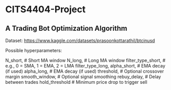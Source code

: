 # CITS4404-Project

## A Trading Bot Optimization Algorithm

Dataset: https://www.kaggle.com/datasets/prasoonkottarathil/btcinusd

Possible hyperparameters:

N_short,        # Short MA window
N_long,         # Long MA window
filter_type_short,  # e.g., 0 = SMA, 1 = EMA, 2 = LMA
filter_type_long,
alpha_short,    # EMA decay (if used)
alpha_long,     # EMA decay (if used)
threshold,      # Optional crossover margin
smooth_window,  # Optional signal smoothing
rebuy_delay,    # Delay between trades
hold_threshold  # Minimum price drop to trigger sell